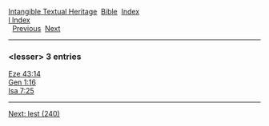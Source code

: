[Intangible Textual Heritage](../../index)  [Bible](../index) 
[Index](index)   
[l Index](_l_)  
  [Previous](c06740)  [Next](c06742) 

------------------------------------------------------------------------

### &lt;lesser&gt; 3 entries

[Eze 43:14](../kjv/eze043.htm#014)  
[Gen 1:16](../kjv/gen001.htm#016)  
[Isa 7:25](../kjv/isa007.htm#025)  

------------------------------------------------------------------------

[Next: lest (240)](c06742)
